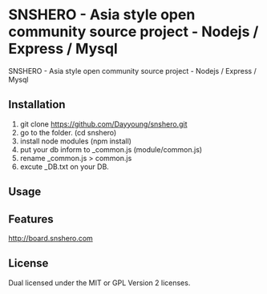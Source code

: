 SNSHERO - Asia style open community source project - Nodejs / Express / Mysql
=========
SNSHERO - Asia style open community source project - Nodejs / Express / Mysql

## Installation

1. git clone https://github.com/Dayyoung/snshero.git
2. go to the folder. (cd snshero)
3. install node modules (npm install) 
4. put your db inform to _common.js (module/common.js)
5. rename _common.js > common.js
6. excute _DB.txt on your DB.

## Usage

## Features

http://board.snshero.com

## License

Dual licensed under the MIT or GPL Version 2 licenses.
